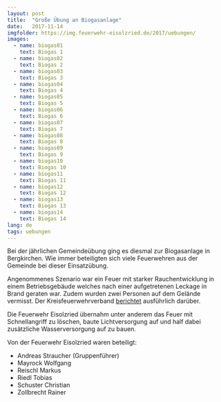 ```yaml
---
layout: post
title:  "Große Übung an Biogasanlage"
date:   2017-11-14
imgfolder: https://img.feuerwehr-eisolzried.de/2017/uebungen/
images:
  - name: biogas01
    text: Biogas 1
  - name: biogas02
    text: Biogas 2
  - name: biogas03
    text: Biogas 3
  - name: biogas04
    text: Biogas 4
  - name: biogas05
    text: Biogas 5
  - name: biogas06
    text: Biogas 6
  - name: biogas07
    text: Biogas 7
  - name: biogas08
    text: Biogas 8
  - name: biogas09
    text: Biogas 9
  - name: biogas10
    text: Biogas 10
  - name: biogas11
    text: Biogas 11
  - name: biogas12
    text: Biogas 12
  - name: biogas13
    text: Biogas 13
  - name: biogas14
    text: Biogas 14
lang: de
tags: uebungen
---
```

Bei der jährlichen Gemeindeübung ging es diesmal zur Biogasanlage in Bergkirchen. Wie immer beteiligten sich viele Feuerwehren aus der Gemeinde bei dieser Einsatzübung.

Angenommenes Szenario war ein Feuer mit starker Rauchentwicklung in einem Betriebsgebäude welches nach einer aufgetretenen Leckage in Brand geraten war. Zudem wurden zwei Personen auf dem Gelände vermisst. Der Kreisfeuerwehrverband [berichtet](http://kfv-dachau.de/index.php?section=news&cmd=details&newsid=1022) ausführlich darüber.

Die Feuerwehr Eisolzried übernahm unter anderem das Feuer mit Schnellangriff zu löschen, baute Lichtversorgung auf und half dabei zusätzliche Wasserversorgung auf zu bauen.

Von der Feuerwehr Eisolzried waren beteiligt:
* Andreas Straucher (Gruppenführer)
* Mayrock Wolfgang
* Reischl Markus
* Riedl Tobias
* Schuster Christian
* Zollbrecht Rainer
